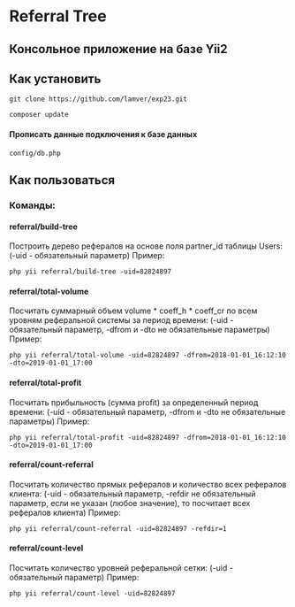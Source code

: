 # Referral Tree

## Консольное приложение на базе Yii2

## Как установить

```
git clone https://github.com/lamver/exp23.git
```

```
composer update
```

#### Прописать данные подключения к базе данных

```
config/db.php
```

## Как пользоваться 
### Команды:

#### referral/build-tree
Построить дерево рефералов на основе поля partner_id таблицы Users:
(-uid - обязательный параметр) Пример:

```
php yii referral/build-tree -uid=82824897
```


#### referral/total-volume
Посчитать суммарный объем volume * coeff_h * coeff_cr по всем уровням реферальной системы за период времени:
(-uid - обязательный параметр, -dfrom и -dto не обязательные параметры) Пример:

```
php yii referral/total-volume -uid=82824897 -dfrom=2018-01-01_16:12:10 -dto=2019-01-01_17:00
```


#### referral/total-profit
Посчитать прибыльность (сумма profit) за определенный период времени:
(-uid - обязательный параметр, -dfrom и -dto не обязательные параметры) Пример:

```
php yii referral/total-profit -uid=82824897 -dfrom=2018-01-01_16:12:10 -dto=2019-01-01_17:00
```


#### referral/count-referral
Посчитать количество прямых рефералов и количество всех рефералов клиента:
(-uid - обязательный параметр, -refdir не обязательный параметр, если не указан (любое значение), то посчитает всех рефералов клиента) Пример:

```
php yii referral/count-referral -uid=82824897 -refdir=1
```


#### referral/count-level
Посчитать количество уровней реферальной сетки:
(-uid - обязательный параметр) Пример:

```
php yii referral/count-level -uid=82824897
```

